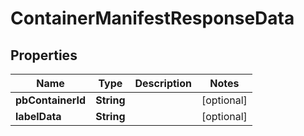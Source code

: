 

# ContainerManifestResponseData

## Properties

Name | Type | Description | Notes
------------ | ------------- | ------------- | -------------
**pbContainerId** | **String** |  |  [optional]
**labelData** | **String** |  |  [optional]



